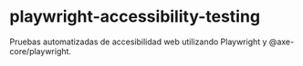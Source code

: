 # playwright-accessibility-testing
 Pruebas automatizadas de accesibilidad web utilizando Playwright y @axe-core/playwright. 
